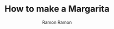 ---
author: Ramon Ramon
title: How to make a Margarita
description: No description necessary
publishDate: "2023-10-05"
rawIngredients: El Padrino Tequila Blanco, Pierre Ferrand Dry Curacao, Lime Juice, Salt Rim, Lime Wheel
recipeName: Margarita
image: /img/margarita.jpg
imageAlt: Margarita picture
prepTime: PT1M
cookTime: PT2M
totalTime: PT3M
keywords: classic, margarita, lemon, lime
ratingValue: 5
ratingCount: 1
recipeGlass: Coupe
recipeYield: 1
recipeCategory: Drink
recipeCuisine: American
recipeIngredient:
    - 1.5oz El Padrino Tequila Blanco
    - 0.75oz Pierre Ferrand Dry Curacao
    - 0.75oz Fresh Lime Juice
recipeInstructions:
    - stepName: Chill glassware
      stepDescription: Place glass into freezer before preparing the cocktail
    - stepName: Add ingredients
      stepDescription: Add all ingredients to large side of the Boston Shaker
    - stepName: Add ice
      stepDescription: Fill small side of Boston Shaker with ice
    - stepName: Shake
      stepDescription: Shake for 15 seconds
    - stepName: Serve
      stepDescription: Double strain into glass using the Hawthorne strainer and fine mesh strainer
calories: 161.25
videoName: Manhattan to Margarita in 6 RECIPES - cocktail field guide!
videoDescription: Anders Erickson showing how to make the Margarita
videoContentUrl: https://youtu.be/NLF7z6MHMa0?si=5rmZ5DApkLIp_l93
videoEmbedUrl: https://www.youtube.com/embed/NLF7z6MHMa0
videoUploadDate: "2023-02-24T08:00:00+08:00"
videoThumbnailUrl: https://i.ytimg.com/vi_webp/NLF7z6MHMa0/maxresdefault.webp
videoWidth: 560
videoHeight: 315
---
